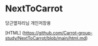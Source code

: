 # NextToCarrot
당근옆자리님 개인저장용

[HTML] (https://github.com/Carrot-group-study/NextToCarrot/blob/main/html.md)
